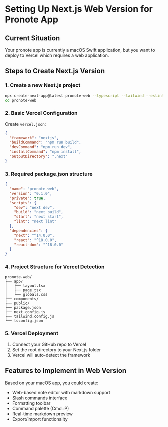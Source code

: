 # Setting Up Next.js Web Version for Pronote App

## Current Situation
Your pronote app is currently a macOS Swift application, but you want to deploy to Vercel which requires a web application.

## Steps to Create Next.js Version

### 1. Create a new Next.js project
```bash
npx create-next-app@latest pronote-web --typescript --tailwind --eslint --app
cd pronote-web
```

### 2. Basic Vercel Configuration
Create `vercel.json`:
```json
{
  "framework": "nextjs",
  "buildCommand": "npm run build",
  "devCommand": "npm run dev",
  "installCommand": "npm install",
  "outputDirectory": ".next"
}
```

### 3. Required package.json structure
```json
{
  "name": "pronote-web",
  "version": "0.1.0",
  "private": true,
  "scripts": {
    "dev": "next dev",
    "build": "next build",
    "start": "next start",
    "lint": "next lint"
  },
  "dependencies": {
    "next": "^14.0.0",
    "react": "^18.0.0",
    "react-dom": "^18.0.0"
  }
}
```

### 4. Project Structure for Vercel Detection
```
pronote-web/
├── app/
│   ├── layout.tsx
│   ├── page.tsx
│   └── globals.css
├── components/
├── public/
├── package.json
├── next.config.js
├── tailwind.config.js
└── tsconfig.json
```

### 5. Vercel Deployment
1. Connect your GitHub repo to Vercel
2. Set the root directory to your Next.js folder
3. Vercel will auto-detect the framework

## Features to Implement in Web Version
Based on your macOS app, you could create:
- Web-based note editor with markdown support
- Slash commands interface
- Formatting toolbar
- Command palette (Cmd+P)
- Real-time markdown preview
- Export/import functionality